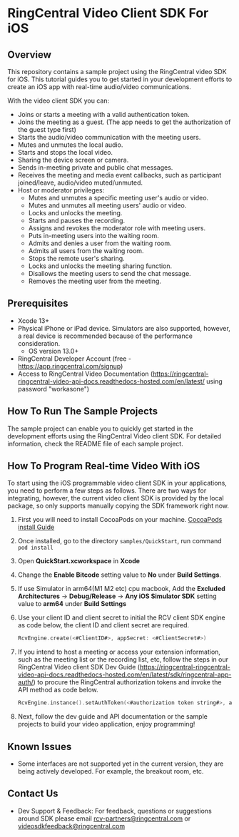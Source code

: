 # RingCentral Video Client SDK For iOS

## Overview

This repository contains a sample project using the RingCentral video SDK for iOS. This tutorial guides you to get started in your development efforts to create an iOS app with real-time audio/video communications.

With the video client SDK you can:

- Joins or starts a meeting with a valid authentication token.
- Joins the meeting as a guest. (The app needs to get the authorization of the guest type first)
- Starts the audio/video communication with the meeting users.
- Mutes and unmutes the local audio.
- Starts and stops the local video.
- Sharing the device screen or camera.
- Sends in-meeting private and public chat messages.
- Receives the meeting and media event callbacks, such as participant joined/leave, audio/video muted/unmuted.
- Host or moderator privileges:
    - Mutes and unmutes a specific meeting user's audio or video.
    - Mutes and unmutes all meeting users' audio or video.
    - Locks and unlocks the meeting.
    - Starts and pauses the recording.
    - Assigns and revokes the moderator role with meeting users.
    - Puts in-meeting users into the waiting room.
    - Admits and denies a user from the waiting room.
    - Admits all users from the waiting room.
    - Stops the remote user's sharing.
    - Locks and unlocks the meeting sharing function.
    - Disallows the meeting users to send the chat message.
    - Removes the meeting user from the meeting.

## Prerequisites

- Xcode 13+
- Physical iPhone or iPad device. Simulators are also supported, however, a real device is recommended because of the performance consideration.
    - OS version 13.0+
- RingCentral Developer Account (free - https://app.ringcentral.com/signup)
- Access to RingCentral Video Documentation (https://ringcentral-ringcentral-video-api-docs.readthedocs-hosted.com/en/latest/ using password "workasone")

## How To Run The Sample Projects

The sample project can enable you to quickly get started in the development efforts using the RingCentral Video client SDK. For detailed information, check the README file of each sample project.

## How To Program Real-time Video With iOS

To start using the iOS programmable video client SDK in your applications, you need to perform a few steps as follows. There are two ways for integrating, however, the current video client SDK is provided by the local package, so only supports manually copying the SDK framework right now.

1. First you will need to install CocoaPods on your machine.
   [CocoaPods install Guide](https://cocoapods.org)

2. Once installed, go to the directory `samples/QuickStart`, run command
   `pod install`
   
3. Open **QuickStart.xcworkspace** in **Xcode**

4. Change the **Enable Bitcode** setting value to **No** under **Build Settings**.

5. If use Simulator in arm64(M1 M2 etc) cpu macbook, Add the **Excluded Architectures** -> **Debug/Release** -> **Any iOS Simulator SDK**  setting value to **arm64** under **Build Settings**

6. Use your client ID and client secret to initial the RCV client SDK engine as code below, the client ID and client secret are required.

    ```swift
    RcvEngine.create(<#ClientID#>, appSecret: <#ClientSecret#>)
    ```

7. If you intend to host a meeting or access your extension information, such as the meeting list or the recording list, etc, follow the steps in our RingCentral Video client SDK Dev Guide (https://ringcentral-ringcentral-video-api-docs.readthedocs-hosted.com/en/latest/sdk/ringcentral-app-auth/) to procure the RingCentral authorization tokens and invoke the API method as code below.

    ```swift
    RcvEngine.instance().setAuthToken(<#authorization token string#>, autoRefresh: true)
    ```

8.  Next, follow the dev guide and API documentation or the sample projects to build your video application, enjoy programming!

## Known Issues

- Some interfaces are not supported yet in the current version, they are being actively developed. For example, the breakout room, etc.

## Contact Us

- Dev Support & Feedback: For feedback, questions or suggestions around SDK please email rcv-partners@ringcentral.com or videosdkfeedback@ringcentral.com
